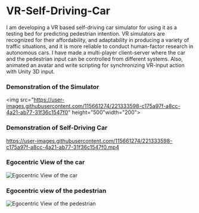 # VR-Self-Driving-Car
I am developing a VR based self-driving car simulator for using it as a testing bed for predicting pedestrian intention. 
VR simulators are recognized for their affordability, and adaptability in producing a variety of traffic situations, 
and it is more reliable to conduct human-factor research in autonomous cars. 
I have made a multi-player client-server where the car and the pedestrian input can be controlled from different systems.
Also, animated an avatar and write scripting for synchronizing VR-input action with Unity 3D input.

### Demonstration of the Simulator





<img src="https://user-images.githubusercontent.com/115661274/221333598-c175a97f-a8cc-4a21-ab77-31f36c1547f0" height="500"width="200">


### Demonstration of Self-Driving Car


https://user-images.githubusercontent.com/115661274/221333598-c175a97f-a8cc-4a21-ab77-31f36c1547f0.mp4


### Egocentric View of the car
![Egocentric View of the car](https://user-images.githubusercontent.com/115661274/221333624-dac2659a-2939-4344-91a2-d0097f724cf7.png)
### Egocentric view of the pedestrian
![Egocentric View of the pedestrian](https://user-images.githubusercontent.com/115661274/221333627-8ef09546-4d8f-468e-9ce8-9c94ba8782b1.png)
